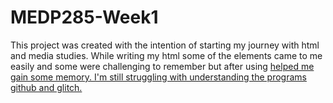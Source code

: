 # MEDP285-Week1
<!DOCTYPE html>
<html lang="en">
 
  <head>
      <title>MEDP 285 README</title>
    </head>

  <body>

<p> This project was created with the intention of starting my journey with html and media studies. While writing my html some of the elements came to me easily and some were challenging to remember but after using <a href= "freecodecamp.com" > helped me gain some memory. I'm still struggling with understanding the programs github and glitch. 
</p>
</body>